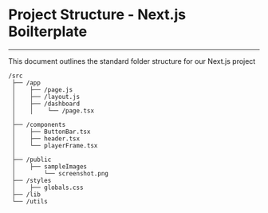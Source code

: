 # **Project Structure - Next.js Boilterplate**
------

This document outlines the standard folder structure for our Next.js project

```
/src
 ├── /app
 │    ├── /page.js
 │    ├── /layout.js
 │    ├── /dashboard
 │    │    └── /page.tsx
 │
 ├── /components
 │    ├── ButtonBar.tsx
 │    ├── header.tsx
 │    └── playerFrame.tsx
 │
 ├── /public
 │    ├── sampleImages
 │        └── screenshot.png
 ├── /styles
 │    ├── globals.css
 ├── /lib
 └── /utils

```
